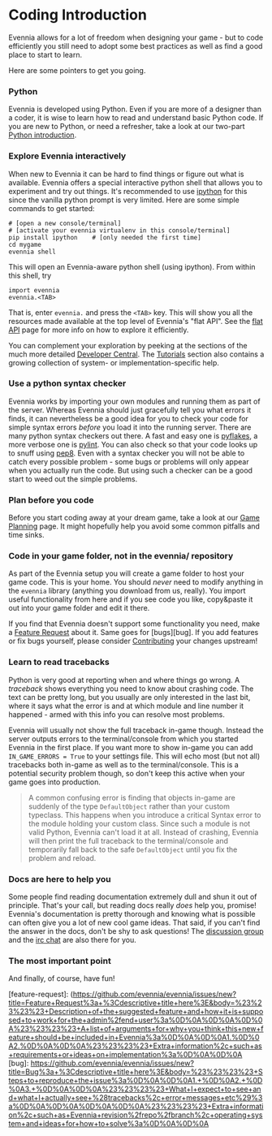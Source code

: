 # Coding Introduction


Evennia allows for a lot of freedom when designing your game - but to code efficiently you still need to adopt some best practices as well as find a good place to start to learn.

Here are some pointers to get you going.

### Python

Evennia is developed using Python. Even if you are more of a designer than a coder, it is wise to learn how to read and understand basic Python code. If you are new to Python, or need a refresher, take a look at our two-part [Python introduction](Python-basic-introduction).

### Explore Evennia interactively

When new to Evennia it can be hard to find things or figure out what is available. Evennia offers a special interactive python shell that allows you to experiment and try out things. It's recommended to use [ipython](http://ipython.org/) for this since the vanilla python prompt is very limited. Here are some simple commands to get started:

    # [open a new console/terminal]
    # [activate your evennia virtualenv in this console/terminal]
    pip install ipython    # [only needed the first time]
    cd mygame
    evennia shell

This will open an Evennia-aware python shell (using ipython). From within this shell, try

    import evennia
    evennia.<TAB>

That is, enter `evennia.` and press the `<TAB>` key. This will show you all the resources made available at the top level of Evennia's  "flat API". See the [flat API](Evennia-API) page for more info on how to explore it efficiently.

You can complement your exploration by peeking at the sections of the much more detailed [Developer Central](Developer-Central). The [Tutorials](Tutorials) section also contains a growing collection of system- or implementation-specific help.

### Use a python syntax checker

Evennia works by importing your own modules and running them as part of the server. Whereas Evennia should just gracefully tell you what errors it finds, it can nevertheless be a good idea for you to check your code for simple syntax errors *before* you load it into the running server.  There are many python syntax checkers out there. A fast and easy one is [pyflakes](https://pypi.python.org/pypi/pyflakes), a more verbose one is [pylint](http://www.pylint.org/). You can also check so that your code looks up to snuff using [pep8](https://pypi.python.org/pypi/pep8). Even with a syntax checker you will not be able to catch every possible problem - some bugs or problems will only appear when you actually run the code. But using such a checker can be a good start to weed out the simple problems.

### Plan before you code

Before you start coding away at your dream game, take a look at our [Game Planning](Game-Planning) page. It might hopefully help you avoid some common pitfalls and time sinks.

### Code in your game folder, not in the evennia/ repository

As part of the Evennia setup you will create a game folder to host your game code. This is your home. You should *never* need to modify anything in the `evennia` library (anything you download from us, really). You import useful functionality from here and if you see code you like, copy&paste it out into your game folder and edit it there.

If you find that Evennia doesn't support some functionality you need, make a [Feature Request](feature-request) about it. Same goes for [bugs][bug]. If you add features or fix bugs yourself, please consider [Contributing](Contributing) your changes upstream!

### Learn to read tracebacks

Python is very good at reporting when and where things go wrong. A *traceback* shows everything you need to know about crashing code. The text can be pretty long, but you usually are only interested in the last bit, where it says what the error is and at which module and line number it happened - armed with this info you can resolve most problems.

Evennia will usually not show the full traceback in-game though. Instead the server outputs errors to the terminal/console from which you started Evennia in the first place. If you want more to show in-game you can add `IN_GAME_ERRORS = True` to your settings file. This will echo most (but not all) tracebacks both in-game as well as to the terminal/console. This is a potential security problem though, so don't keep this active when your game goes into production.

> A common confusing error is finding that objects in-game are suddenly of the type `DefaultObject` rather than your custom typeclass. This happens when you introduce a critical Syntax error to the module holding your custom class. Since such a module is not valid Python, Evennia can't load it at all. Instead of crashing, Evennia will then print the full traceback to the terminal/console and temporarily fall back to the safe `DefaultObject` until you fix the problem and reload.

### Docs are here to help you

Some people find reading documentation extremely dull and shun it out of principle. That's your call, but reading docs really *does* help you, promise! Evennia's documentation is pretty thorough and knowing what is possible can often give you a lot of new cool game ideas. That said, if you can't find the answer in the docs, don't be shy to ask questions! The [discussion group](https://sites.google.com/site/evenniaserver/discussions) and the [irc chat](http://webchat.freenode.net/?channels=evennia) are also there for you.

### The most important point

And finally, of course, have fun!

[feature-request]: (https://github.com/evennia/evennia/issues/new?title=Feature+Request%3a+%3Cdescriptive+title+here%3E&body=%23%23%23%23+Description+of+the+suggested+feature+and+how+it+is+supposed+to+work+for+the+admin%2fend+user%3a%0D%0A%0D%0A%0D%0A%23%23%23%23+A+list+of+arguments+for+why+you+think+this+new+feature+should+be+included+in+Evennia%3a%0D%0A%0D%0A1.%0D%0A2.%0D%0A%0D%0A%23%23%23%23+Extra+information%2c+such+as+requirements+or+ideas+on+implementation%3a%0D%0A%0D%0A
[bug]: https://github.com/evennia/evennia/issues/new?title=Bug%3a+%3Cdescriptive+title+here%3E&body=%23%23%23%23+Steps+to+reproduce+the+issue%3a%0D%0A%0D%0A1.+%0D%0A2.+%0D%0A3.+%0D%0A%0D%0A%23%23%23%23+What+I+expect+to+see+and+what+I+actually+see+%28tracebacks%2c+error+messages+etc%29%3a%0D%0A%0D%0A%0D%0A%0D%0A%23%23%23%23+Extra+information%2c+such+as+Evennia+revision%2frepo%2fbranch%2c+operating+system+and+ideas+for+how+to+solve%3a%0D%0A%0D%0A
